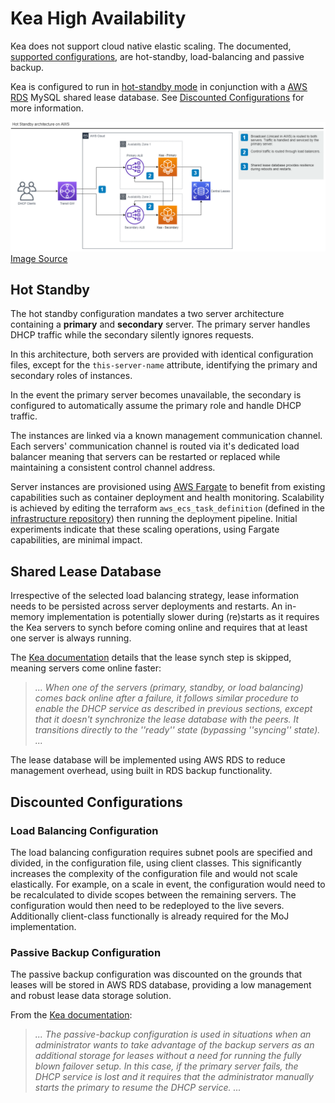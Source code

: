 # Kea High Availability

Kea does not support cloud native elastic scaling. The documented, [supported configurations](https://kea.readthedocs.io/en/latest/arm/hooks.html#supported-configurations), are hot-standby, load-balancing and passive backup.

Kea is configured to run in [hot-standby mode](https://kea.readthedocs.io/en/kea-1.8.1/arm/hooks.html#hot-standby-configuration) in conjunction with a [AWS RDS](https://aws.amazon.com/rds/) MySQL shared lease database. See [Discounted Configurations](#discounted-configurations) for more information.

![architecture](images/kea-ha.png)
[Image Source](images/kea-ha.drawio)

## Hot Standby

The hot standby configuration mandates a two server architecture containing a __primary__ and __secondary__ server. The primary server handles DHCP traffic while the secondary silently ignores requests.

In this architecture, both servers are provided with identical configuration files, except for the `this-server-name` attribute, identifying the primary and secondary roles of instances.

In the event the primary server becomes unavailable, the secondary is configured to automatically assume the primary role and handle DHCP traffic.

The instances are linked via a known management communication channel. Each servers' communication channel is routed via it's dedicated load balancer meaning that servers can be restarted or replaced while maintaining a consistent control channel address.

Server instances are provisioned using [AWS Fargate](https://aws.amazon.com/fargate/) to benefit from existing capabilities such as container deployment and health monitoring. Scalability is achieved by editing the terraform `aws_ecs_task_definition` (defined in the [infrastructure repository](https://github.com/ministryofjustice/staff-device-dns-dhcp-infrastructure)) then running the deployment pipeline. Initial experiments indicate that these scaling operations, using Fargate capabilities, are minimal impact.

## Shared Lease Database

Irrespective of the selected load balancing strategy, lease information needs to be persisted across server deployments and restarts. An in-memory implementation is potentially slower during (re)starts as it requires the Kea servers to synch before coming online and requires that at least one server is always running.

The [Kea documentation](https://gitlab.isc.org/isc-projects/kea/-/wikis/designs/High-Availability-Design#central-lease-database) details that the lease synch step is skipped, meaning servers come online faster:
> *... When one of the servers (primary, standby, or load balancing) comes back online after a failure, it follows similar procedure to enable the DHCP service as described in previous sections, except that it doesn't synchronize the lease database with the peers. It transitions directly to the ''ready'' state (bypassing ''syncing'' state). ...*

The lease database will be implemented using AWS RDS to reduce management overhead, using built in RDS backup functionality.


## Discounted Configurations

### Load Balancing Configuration

The load balancing configuration requires subnet pools are specified and divided, in the configuration file, using client classes. This significantly increases the complexity of the configuration file and would not scale elastically. For example, on a scale in event, the configuration would need to be recalculated to divide scopes between the remaining servers. The configuration would then need to be redeployed to the live severs. Additionally client-class functionally is already required for the MoJ implementation.

### Passive Backup Configuration

The passive backup configuration was discounted on the grounds that leases will be stored in AWS RDS database, providing a low management and robust lease data storage solution.

From the [Kea documentation](https://kea.readthedocs.io/en/latest/arm/hooks.html#supported-configurations):
> *... The passive-backup configuration is used in situations when an administrator wants to take advantage of the backup servers as an additional storage for leases without a need for running the fully blown failover setup. In this case, if the primary server fails, the DHCP service is lost and it requires that the administrator manually starts the primary to resume the DHCP service. ...*
